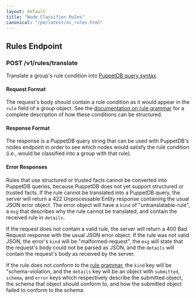 ```yaml
---
layout: default
title: "Node Classifier Rules"
canonical: "/pe/latest/nc_rules.html"
---
```


## Rules Endpoint

### POST /v1/rules/translate

Translate a group's rule condition into [PuppetDB query syntax]({{puppetdb}}/api/query/tutorial.html).

#### Request Format

The request's body should contain a rule condition as it would appear in the `rule` field of a group object.
See the [documentation on rule grammar](./nc_groups.html#rule-condition-grammar) for a complete description of how these conditions can be structured.

#### Response Format

The response is a PuppetDB query string that can be used with PuppetDB's nodes endpoint in order to see which nodes would satisfy the rule condition (i.e., would be classified into a group with that rule).

#### Error Responses

Rules that use structured or trusted facts cannot be converted into PuppetDB queries, because PuppetDB does not yet support structured or trusted facts.
If the rule cannot be translated into a PuppetDB query, the server will return a 422 Unprocessable Entity response containing the usual JSON error object.
The error object will have a `kind` of "untranslatable-rule", a `msg` that describes why the rule cannot be translated, and contain the received rule in `details`.

If the request does not contain a valid rule, the server will return a 400 Bad Request response with the usual JSON error object.
If the rule was not valid JSON, the error's `kind` will be "malformed-request", the `msg` will state that the request's body could not be parsed as JSON, and the `details` will contain the request's body as received by the server.

If the rule does not conform to the [rule grammar](./nc_groups.html#rule-condition-grammar), the `kind` key will be "schema-violation, and the `details` key will be an object with `submitted`, `schema`, and `error` keys which respectively describe the submitted object, the schema that object should conform to, and how the submitted object failed to conform to the schema.